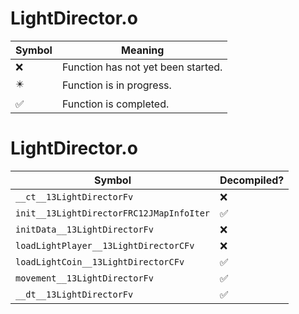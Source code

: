 # LightDirector.o
| Symbol | Meaning 
| ------------- | ------------- 
| :x: | Function has not yet been started. 
| :eight_pointed_black_star: | Function is in progress. 
| :white_check_mark: | Function is completed. 


# LightDirector.o
| Symbol | Decompiled? |
| ------------- | ------------- |
| `__ct__13LightDirectorFv` | :x: |
| `init__13LightDirectorFRC12JMapInfoIter` | :white_check_mark: |
| `initData__13LightDirectorFv` | :x: |
| `loadLightPlayer__13LightDirectorCFv` | :x: |
| `loadLightCoin__13LightDirectorCFv` | :white_check_mark: |
| `movement__13LightDirectorFv` | :white_check_mark: |
| `__dt__13LightDirectorFv` | :white_check_mark: |
